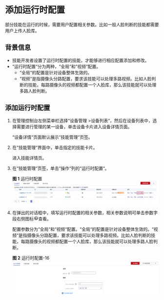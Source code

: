 # 添加运行时配置<a name="hilens_02_0011"></a>

部分技能在运行的时候，需要用户配置相关参数。比如一般人脸判断的技能都需要用户上传人脸库。

## 背景信息<a name="section4659824966"></a>

-   技能开发者设置了运行时配置的技能，才能够进行相应配置添加和修改。
-   “运行时配置“分为两种，“全局“和“视频“配置。
    -   “全局“的配置是针对设备整体生效的。
    -   “视频“是指摄像头分路配置，要求该技能可以处理多路视频。比如人脸判断的技能，每路摄像头的视频都配置一个人脸库，那么该技能就可以处理多路人脸判断。


## 添加运行时配置<a name="section1754013614819"></a>

1.  在管理控制台左侧菜单栏选择“设备管理 \>设备列表“，然后在设备列表中，选择需要进行管理的某一设备，单击设备卡片进入设备详情页面。

    “设备详情“页面默认展示“技能管理“页签。

2.  在“技能管理“界面中，单击指定的技能卡片。

    进入技能详情页。

3.  在“技能管理“页签，单击“操作“列的“运行时配置“。

    **图 1**  运行时配置<a name="fig1350415562173"></a>  
    ![](figures/运行时配置.png "运行时配置")

4.  在弹出的对话框中，填写运行时配置的相关参数，相关参数说明可单击参数字段右侧图标![](figures/zh-cn_image_0198440804.png)查看。

    配置参数分为“全局“和“视频“配置。“全局“的配置是针对设备整体生效的。“视频“是指摄像头分路配置，要求该技能可以处理多路视频。比如人脸判断的技能，每路摄像头的视频都配置一个人脸库，那么该技能就可以处理多路人脸判断。

    **图 2**  运行时配置-16<a name="fig17685165991811"></a>  
    ![](figures/运行时配置-16.png "运行时配置-16")


